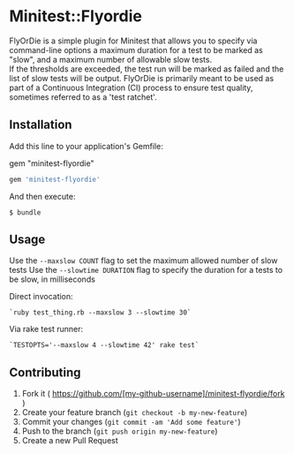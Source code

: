 # Minitest::Flyordie

FlyOrDie is a simple plugin for Minitest that allows you to specify via command-line options a maximum duration for a test to be marked as "slow", and a maximum number of allowable slow tests.  
If the thresholds are exceeded, the test run will be marked as failed and the list of slow tests will be output.
FlyOrDie is primarily meant to be used as part of a Continuous Integration (CI) process to ensure test quality, sometimes referred to as a 'test ratchet'.

## Installation

Add this line to your application's Gemfile:

gem "minitest-flyordie"

```ruby
gem 'minitest-flyordie'
```

And then execute:

    $ bundle


## Usage

Use the `--maxslow COUNT` flag to set the maximum allowed number of slow tests
Use the `--slowtime DURATION` flag to specify the duration for a tests to be slow, in milliseconds

Direct invocation:

    `ruby test_thing.rb --maxslow 3 --slowtime 30`

Via rake test runner:

    `TESTOPTS='--maxslow 4 --slowtime 42' rake test`

## Contributing

1. Fork it ( https://github.com/[my-github-username]/minitest-flyordie/fork )
2. Create your feature branch (`git checkout -b my-new-feature`)
3. Commit your changes (`git commit -am 'Add some feature'`)
4. Push to the branch (`git push origin my-new-feature`)
5. Create a new Pull Request
